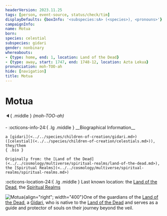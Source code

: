 ```yaml
---
headerVersion: 2023.11.25
tags: [person, event-source, status/check/tim]
displayDefaults: {boxInfo: '<subspecies:sA> (<species>), <pronouns>'}
campaignInfo:
name: Motua
born:
species: celestial
subspecies: gidari
gender: nonbinary
whereabouts:
- {type: home, end: 1, location: Land of the Dead}
- {type: away, start: 1747, end: 1748-12, location: Azta Lekua}
pronunciation: moh-TOO-ah
hide: [navigation]
title: Motua
---
```

# Motua
:speaker:{ .middle } *(moh-TOO-ah)*  
<div class="grid cards ext-narrow-margin ext-one-column" markdown>
- :octicons-info-24:{ .lg .middle } __Biographical Information__

    a [gidari](<../../species/children-of-creation/gidari.md>) ([celestial](<../../species/children-of-creation/celestials.md>)), they/them  
    { .bio }

    Originally from: the [Land of the Dead](<../../cosmology/multiverse/spiritual-realms/land-of-the-dead.md>), the [Spiritual Realms](<../../cosmology/multiverse/spiritual-realms/spiritual-realms.md>)
</div>

:octicons-location-24:{ .lg .middle } Last known location: the [Land of the Dead](<../../cosmology/multiverse/spiritual-realms/land-of-the-dead.md>), the [Spiritual Realms](<../../cosmology/multiverse/spiritual-realms/spiritual-realms.md>)



![Motua](../../assets/motua.png){align="right"; width="400"}One of the guardians of the [Land of the Dead](<../../cosmology/multiverse/spiritual-realms/land-of-the-dead.md>), a [Gidari](<../../species/children-of-creation/gidari.md>), who is native to the [Land of the Dead](<../../cosmology/multiverse/spiritual-realms/land-of-the-dead.md>) and serves as a guide and protector of souls on their journey beyond the veil. 

